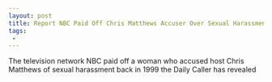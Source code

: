 ```yaml
---
layout: post
title: Report NBC Paid Off Chris Matthews Accuser Over Sexual Harassment Claims
tags:
 -
---
```

The television network NBC paid off a woman who accused host Chris Matthews of sexual harassment back in 1999 the Daily Caller has revealed
